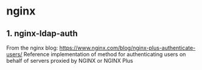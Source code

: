 # nginx

## 1. nginx-ldap-auth

From the nginx blog: https://www.nginx.com/blog/nginx-plus-authenticate-users/
Reference implementation of method for authenticating users on behalf of servers proxied by NGINX or NGINX Plus